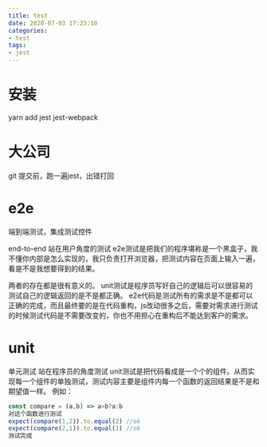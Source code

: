 ```yaml
---
title: test
date: 2020-07-03 17:23:10
categories:
- test
tags:
- jest
---
```


# 安装
yarn add jest jest-webpack

# 大公司
git 提交前，跑一遍jest，出错打回

# e2e
端到端测试，集成测试控件

end-to-end
站在用户角度的测试
e2e测试是把我们的程序堪称是一个黑盒子，我不懂你内部是怎么实现的，我只负责打开浏览器，把测试内容在页面上输入一遍，看是不是我想要得到的结果。

两者的存在都是很有意义的。
unit测试是程序员写好自己的逻辑后可以很容易的测试自己的逻辑返回的是不是都正确。
e2e代码是测试所有的需求是不是都可以正确的完成，而且最终要的是在代码重构，js改动很多之后，需要对需求进行测试的时候测试代码是不需要改变的，你也不用担心在重构后不能达到客户的需求。

# unit
单元测试
站在程序员的角度测试
unit测试是把代码看成是一个个的组件。从而实现每一个组件的单独测试，测试内容主要是组件内每一个函数的返回结果是不是和期望值一样。
例如：
``` js
const compare = (a,b) => a>b?a:b
对这个函数进行测试
expect(compare(1,2)).to.equal(2) //ok
expect(compare(2,1)).to.equal(1) //ok
测试完成
```